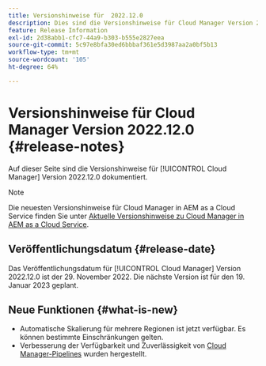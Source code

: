 ```yaml
---
title: Versionshinweise für  2022.12.0
description: Dies sind die Versionshinweise für Cloud Manager Version 2022.12.0.
feature: Release Information
exl-id: 2d38abb1-cfc7-44a9-b303-b555e2827eea
source-git-commit: 5c97e8bfa30ed6bbbaf361e5d3987aa2a0bf5b13
workflow-type: tm+mt
source-wordcount: '105'
ht-degree: 64%

---
```



# Versionshinweise für Cloud Manager Version 2022.12.0 {#release-notes}

Auf dieser Seite sind die Versionshinweise für [!UICONTROL Cloud Manager] Version 2022.12.0 dokumentiert.

>[!NOTE]
>
>Die neuesten Versionshinweise für Cloud Manager in AEM as a Cloud Service finden Sie unter [Aktuelle Versionshinweise zu Cloud Manager in AEM as a Cloud Service](https://experienceleague.adobe.com/docs/experience-manager-cloud-service/content/implementing/using-cloud-manager/release-notes-cloud-manager/release-notes-cm-current.html?lang=de).

## Veröffentlichungsdatum {#release-date}

Das Veröffentlichungsdatum für [!UICONTROL Cloud Manager] Version 2022.12.0 ist der 29. November 2022. Die nächste Version ist für den 19. Januar 2023 geplant.

## Neue Funktionen {#what-is-new}

* Automatische Skalierung für mehrere Regionen ist jetzt verfügbar. Es können bestimmte Einschränkungen gelten.
* Verbesserung der Verfügbarkeit und Zuverlässigkeit von [Cloud Manager-Pipelines](/help/overview/ci-cd-pipelines.md) wurden hergestellt.

